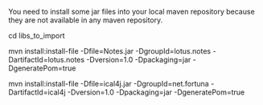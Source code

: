 You need to install some jar files into your local maven repository because they are not available in any maven repository.


cd libs_to_import

mvn install:install-file -Dfile=Notes.jar -DgroupId=lotus.notes -DartifactId=lotus.notes -Dversion=1.0 -Dpackaging=jar -DgeneratePom=true

mvn install:install-file -Dfile=ical4j.jar -DgroupId=net.fortuna -DartifactId=ical4j -Dversion=1.0 -Dpackaging=jar -DgeneratePom=true